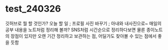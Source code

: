 # test_240326
깃허브로  뭘 할 것인가?
오늘 할 일 ; 프로필 사진 바꾸기 ; 아내와 내사진으로~
매일의 공부 내용을 노트처럼 정리해 볼까? SNS처럼 시간순으로 정리하다보면 물론 종이노트의 장점이 있지만 오랜 기간 정리하고 보관하는 점, 어딜가도  찾아볼 수 있는 점에서 좋을 듯함

